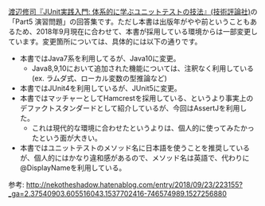 [渡辺修司『JUnit実践入門: 体系的に学ぶユニットテストの技法』(技術評論社)](https://www.amazon.co.jp/JUnit%E5%AE%9F%E8%B7%B5%E5%85%A5%E9%96%80-%E4%BD%93%E7%B3%BB%E7%9A%84%E3%81%AB%E5%AD%A6%E3%81%B6%E3%83%A6%E3%83%8B%E3%83%83%E3%83%88%E3%83%86%E3%82%B9%E3%83%88%E3%81%AE%E6%8A%80%E6%B3%95-WEB-PRESS-plus/dp/477415377X)の「Part5 演習問題」の回答集です。ただし本書は出版年がやや前ということもあるため、2018年9月現在に合わせて、本書が採用している環境からは一部変更しています。変更箇所については、具体的には以下の通りです。

- 本書ではJava7系を利用してるが、Java10に変更。
    - Java8,9,10において追加された機能については、注釈なく利用している(ex. ラムダ式、ローカル変数の型推論など)
- 本書ではJUnit4を利用しているが、JUnit5に変更。
- 本書ではマッチャーとしてHamcrestを採用している、というより事実上のデファクトスタンダードとして紹介しているが、今回はAssertJを利用した。
    - これは現代的な環境に合わせたというよりは、個人的に使ってみたかったという面が大きい。
- 本書ではユニットテストのメソッド名に日本語を使うことを推奨しているが、個人的にはかなり違和感があるので、メソッド名は英語で、代わりに@DisplayNameを利用している。

参考: http://nekotheshadow.hatenablog.com/entry/2018/09/23/223155?_ga=2.37540903.605516043.1537702416-746574989.1527256880
